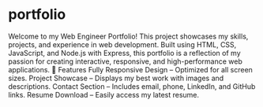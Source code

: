 # portfolio
Welcome to my Web Engineer Portfolio! This project showcases my skills, projects, and experience in web development. Built using HTML, CSS, JavaScript, and Node.js with Express, this portfolio is a reflection of my passion for creating interactive, responsive, and high-performance web applications.
📌 Features
Fully Responsive Design – Optimized for all screen sizes.
Project Showcase – Displays my best work with images and descriptions.
Contact Section – Includes email, phone, LinkedIn, and GitHub links.
Resume Download – Easily access my latest resume.

